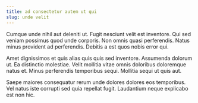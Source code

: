 ```yaml
---
title: ad consectetur autem ut qui
slug: unde velit
---
```


Cumque unde nihil aut deleniti ut. Fugit nesciunt velit est inventore. Qui sed veniam possimus quod unde corporis. Non omnis quasi perferendis. Natus minus provident ad perferendis. Debitis a est quos nobis error qui.

Amet dignissimos et quis alias quis quis sed inventore. Assumenda dolorum ut. Ea distinctio molestiae. Velit mollitia vitae omnis doloribus doloremque natus et. Minus perferendis temporibus sequi. Mollitia sequi ut quis aut.

Saepe maiores consequatur rerum unde dolores dolores eos temporibus. Vel natus iste corrupti sed quia repellat fugit. Laudantium neque explicabo est non hic.
